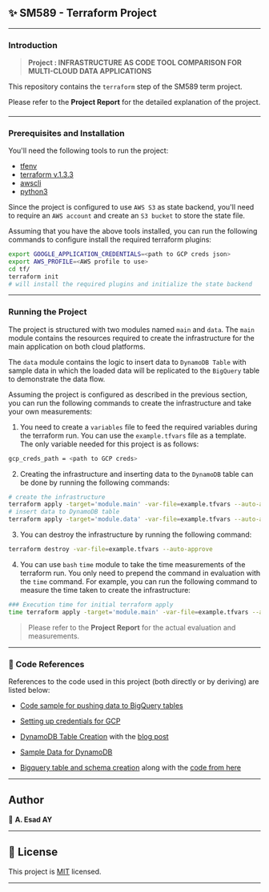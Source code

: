 ## ✨ SM589 - Terraform Project
---

### Introduction

> **Project : INFRASTRUCTURE AS CODE TOOL COMPARISON FOR MULTI-CLOUD DATA APPLICATIONS**

This repository contains the `terraform` step of the SM589 term project.

Please refer to the **Project Report** for the detailed explanation of the project.

#### 
---

### Prerequisites and Installation
You'll need the following tools to run the project:
- [tfenv](https://github.com/tfutils/tfenv)
- [terraform v.1.3.3](https://www.terraform.io/downloads.html)
- [awscli](https://docs.aws.amazon.com/cli/latest/userguide/install-cliv2.html)
- [python3](https://www.python.org/downloads/)

Since the project is configured to use `AWS S3` as state backend, you'll need to require an `AWS account` and create an `S3 bucket` to store the state file.

Assuming that you have the above tools installed, you can run the following commands to configure install the required terraform plugins:

```bash
export GOOGLE_APPLICATION_CREDENTIALS=<path to GCP creds json>
export AWS_PROFILE=<AWS profile to use> 
cd tf/
terraform init 
# will install the required plugins and initialize the state backend

```

---

### Running the Project
The project is structured with two modules named `main` and `data`. The `main` module contains the resources required to create the infrastructure for the main application on both cloud platforms.

The `data` module contains the logic to insert data to `DynamoDB Table` with sample data in which the loaded data will be replicated to the `BigQuery` table to demonstrate the data flow.

Assuming the project is configured as described in the previous section, you can run the following commands to create the infrastructure and take your own measurements:

1. You need to create a `variables` file to feed the required variables during the terraform run. You can use the `example.tfvars` file as a template. The only variable needed for this project is as follows:
```bash
gcp_creds_path = <path to GCP creds>
```
2. Creating the infrastructure and inserting data to the `DynamoDB` table can be done by running the following commands:
```bash
# create the infrastructure
terraform apply -target='module.main' -var-file=example.tfvars --auto-approve
# insert data to DynamoDB table
terraform apply -target='module.data' -var-file=example.tfvars --auto-approve
```
3. You can destroy the infrastructure by running the following command:
```bash
terraform destroy -var-file=example.tfvars --auto-approve
```
4. You can use `bash` `time` module to take the time measurements of the terraform run. You only need to prepend the command in evaluation with the `time` command. For example, you can run the following command to measure the time taken to create the infrastructure:
```bash
### Execution time for initial terraform apply
time terraform apply -target='module.main' -var-file=example.tfvars --auto-approve

```

> Please refer to the **Project Report** for the actual evaluation and measurements.
---

### 🤝 Code References

References to the code used in this project (both directly or by deriving) are listed below:

- [Code sample for pushing data to BigQuery tables](https://cloud.google.com/bigquery/docs/samples/bigquery-table-insert-rows-explicit-none-insert-ids#bigquery_table_insert_rows_explicit_none_insert_ids-python)

- [Setting up credentials for GCP](https://codelabs.developers.google.com/codelabs/cloud-bigquery-python#3)

- [DynamoDB Table Creation](https://github.com/nahidsaikat/blog-post-code) with the [blog post](
https://nahidsaikat.com/blog/process-aws-dynamodb-streams-by-aws-lambda-with-terraform/)

- [Sample Data for DynamoDB](
https://medium.com/@badawekoo/populate-dynamodb-table-items-with-single-terraform-resource-from-json-file-1dc14c830a7c)

- [Bigquery table and schema creation](
https://hevodata.com/learn/specifying-bigquery-schema/)
along with the [code from here](
https://github.com/sudovazid/gcp_terraform/blob/main/terraform.tfvars)
---

## Author

👤 **A. Esad AY**

---

## 📝 License

This project is [MIT](https://github.com/esaday/SM589-Terraform/blob/master/LICENSE) licensed.

---
